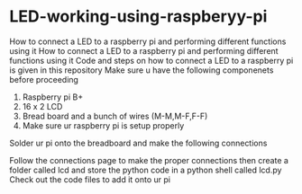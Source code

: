# LED-working-using-raspberyy-pi
How to connect a LED to a raspberry pi and performing different functions using it 
How to connect a LED to a raspberry pi and performing different functions using it 
Code and steps on how to connect a LED to a raspberry pi is given in this repository 
Make sure u have the following componenets before proceeding
1) Raspberry pi B+
2) 16 x 2 LCD
3) Bread board and a bunch of wires (M-M,M-F,F-F)
4) Make sure ur raspberry pi is setup properly
   
Solder ur pi onto the breadboard and make the following connections

Follow the connections page to make the proper connections then create a folder called lcd and store the python code in a python shell called lcd.py 
Check out the code files to add it onto ur pi 
